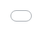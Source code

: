 <iframe src="./maps/sc_incidents_2021.html" style="position:absolute; top:0; left:0; width:100%; height:100%; border:none; margin:0; padding:0; overflow:hidden;"></iframe>
